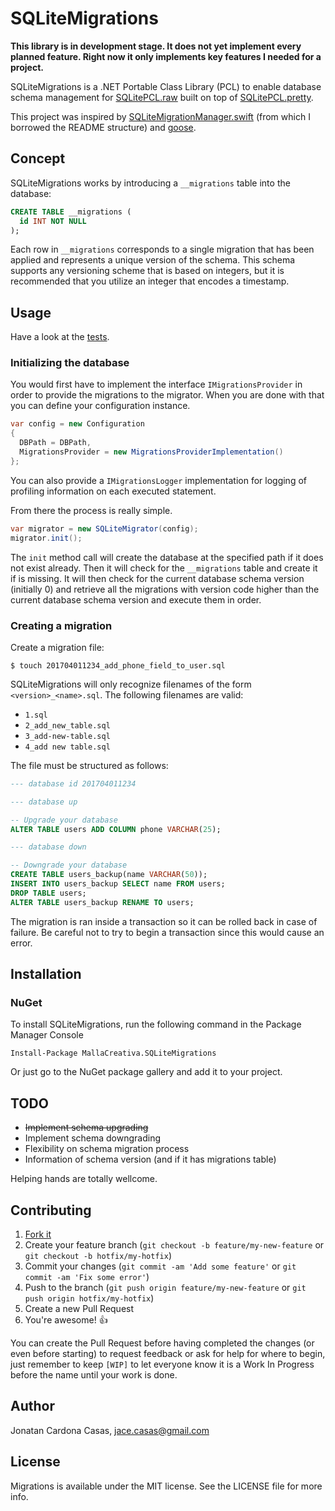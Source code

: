 # SQLiteMigrations

**This library is in development stage. It does not yet implement every planned feature.
Right now it only implements key features I needed for a project.**

SQLiteMigrations is a .NET Portable Class Library (PCL) to enable database schema management for
[SQLitePCL.raw](https://github.com/ericsink/SQLitePCL.raw) built on top of
[SQLitePCL.pretty](https://github.com/bordoley/SQLitePCL.pretty).

This project was inspired by [SQLiteMigrationManager.swift](https://github.com/garriguv/SQLiteMigrationManager.swift) (from which I borrowed the README structure)
and [goose](https://bitbucket.org/liamstask/goose).

## Concept

SQLiteMigrations works by introducing a `__migrations` table into the database:

```sql
CREATE TABLE __migrations (
  id INT NOT NULL
);
```

Each row in `__migrations` corresponds to a single migration that has been applied and represents a unique version of
the schema. This schema supports any versioning scheme that is based on integers, but it is recommended that you utilize
an integer that encodes a timestamp.

## Usage

Have a look at the [tests](https://github.com/jaceee/SQLiteMigrations/tree/master/SQLiteMigrations.Tests).

### Initializing the database

You would first have to implement the interface `IMigrationsProvider` in order to provide the migrations to the migrator.
When you are done with that you can define your configuration instance.

```csharp
var config = new Configuration
{
  DBPath = DBPath,
  MigrationsProvider = new MigrationsProviderImplementation()
};
```

You can also provide a `IMigrationsLogger` implementation for logging of profiling information on each executed statement.

From there the process is really simple.

```csharp
var migrator = new SQLiteMigrator(config);
migrator.init();
```

The `init` method call will create the database at the specified path if it does not exist already.
Then it will check for the `__migrations` table and create it if is missing.
It will then check for the current database schema version (initially 0) and retrieve all the migrations with version code
higher than the current database schema version and execute them in order.

### Creating a migration

Create a migration file:

```
$ touch 201704011234_add_phone_field_to_user.sql
```

SQLiteMigrations will only recognize filenames of the form `<version>_<name>.sql`.
The following filenames are valid:

* `1.sql`
* `2_add_new_table.sql`
* `3_add-new-table.sql`
* `4_add new table.sql`

The file must be structured as follows:

```sql
--- database id 201704011234

--- database up

-- Upgrade your database
ALTER TABLE users ADD COLUMN phone VARCHAR(25);

--- database down

-- Downgrade your database
CREATE TABLE users_backup(name VARCHAR(50));
INSERT INTO users_backup SELECT name FROM users;
DROP TABLE users;
ALTER TABLE users_backup RENAME TO users;
```

The migration is ran inside a transaction so it can be rolled back in case of failure.
Be careful not to try to begin a transaction since this would cause an error.

## Installation

### NuGet

To install SQLiteMigrations, run the following command in the Package Manager Console

```
Install-Package MallaCreativa.SQLiteMigrations
```

Or just go to the NuGet package gallery and add it to your project.

## TODO

 * ~~Implement schema upgrading~~
 * Implement schema downgrading
 * Flexibility on schema migration process
 * Information of schema version (and if it has migrations table)

Helping hands are totally wellcome.

## Contributing

1. [Fork it](https://github.com/jaceee/SQLiteMigrations/fork)
2. Create your feature branch (`git checkout -b feature/my-new-feature` or `git checkout -b hotfix/my-hotfix`)
3. Commit your changes (`git commit -am 'Add some feature'` or `git commit -am 'Fix some error'`)
4. Push to the branch (`git push origin feature/my-new-feature` or `git push origin hotfix/my-hotfix`)
5. Create a new Pull Request
6. You're awesome! 👍

You can create the Pull Request before having completed the changes (or even before starting) to request feedback
or ask for help for where to begin, just remember to keep `[WIP]` to let everyone know it is a Work In Progress
before the name until your work is done.

## Author

Jonatan Cardona Casas, [jace.casas@gmail.com](mailto:jace.casas@gmail.com)

## License

Migrations is available under the MIT license. See the LICENSE file for more info.
